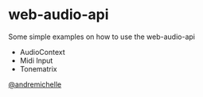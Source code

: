 web-audio-api
=============

Some simple examples on how to use the web-audio-api

  - AudioContext
  - Midi Input
  - Tonematrix

[@andremichelle]

[@andremichelle]:http://twitter.com/andremichelle